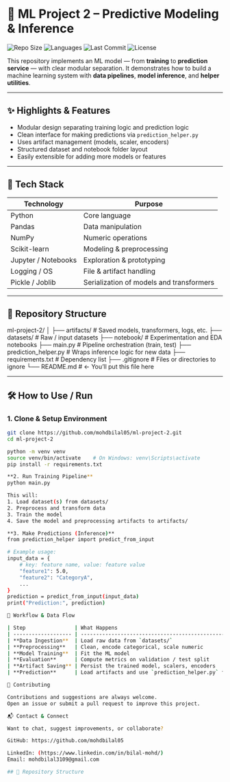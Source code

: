 # 🤖 ML Project 2 – Predictive Modeling & Inference

![Repo Size](https://img.shields.io/github/repo-size/mohdbilal05/ml-project-2)
![Languages](https://img.shields.io/github/languages/count/mohdbilal05/ml-project-2)
![Last Commit](https://img.shields.io/github/last-commit/mohdbilal05/ml-project-2)
![License](https://img.shields.io/badge/License-Apache%202.0-blue.svg)

This repository implements an ML model — from **training** to **prediction service** — with clear modular separation. It demonstrates how to build a machine learning system with **data pipelines**, **model inference**, and **helper utilities**.

---

## ✨ Highlights & Features

- Modular design separating training logic and prediction logic  
- Clean interface for making predictions via `prediction_helper.py`  
- Uses artifact management (models, scaler, encoders)  
- Structured dataset and notebook folder layout  
- Easily extensible for adding more models or features  

---

## 🔧 Tech Stack

| Technology | Purpose |
|------------|---------|
| Python     | Core language |
| Pandas     | Data manipulation |
| NumPy      | Numeric operations |
| Scikit-learn | Modeling & preprocessing |
| Jupyter / Notebooks | Exploration & prototyping |
| Logging / OS | File & artifact handling |
| Pickle / Joblib | Serialization of models and transformers |

---

## 📁 Repository Structure
ml-project-2/
│
├── artifacts/ # Saved models, transformers, logs, etc.
├── datasets/ # Raw / input datasets
├── notebook/ # Experimentation and EDA notebooks
├── main.py # Pipeline orchestration (train, test)
├── prediction_helper.py # Wraps inference logic for new data
├── requirements.txt # Dependency list
├── .gitignore # Files or directories to ignore
└── README.md # ← You’ll put this file here



---

## 🛠️ How to Use / Run

### 1. Clone & Setup Environment

```bash
git clone https://github.com/mohdbilal05/ml-project-2.git
cd ml-project-2

python -m venv venv
source venv/bin/activate    # On Windows: venv\Scripts\activate
pip install -r requirements.txt

**2. Run Training Pipeline**
python main.py

This will:
1. Load dataset(s) from datasets/
2. Preprocess and transform data
3. Train the model
4. Save the model and preprocessing artifacts to artifacts/

**3. Make Predictions (Inference)**
from prediction_helper import predict_from_input

# Example usage:
input_data = {
    # key: feature name, value: feature value
    "feature1": 5.0,
    "feature2": "CategoryA",
    ...
}
prediction = predict_from_input(input_data)
print("Prediction:", prediction)

🔄 Workflow & Data Flow

| Step                | What Happens                                                |
| ------------------- | ----------------------------------------------------------- |
| **Data Ingestion**  | Load raw data from `datasets/`                              |
| **Preprocessing**   | Clean, encode categorical, scale numeric                    |
| **Model Training**  | Fit the ML model                                            |
| **Evaluation**      | Compute metrics on validation / test split                  |
| **Artifact Saving** | Persist the trained model, scalers, encoders                |
| **Prediction**      | Load artifacts and use `prediction_helper.py` for inference |

🤝 Contributing

Contributions and suggestions are always welcome.
Open an issue or submit a pull request to improve this project.

📬 Contact & Connect

Want to chat, suggest improvements, or collaborate?

GitHub: https://github.com/mohdbilal05

LinkedIn: (https://www.linkedin.com/in/bilal-mohd/)
Email: mohdbilal3109@gmail.com

## 📁 Repository Structure

